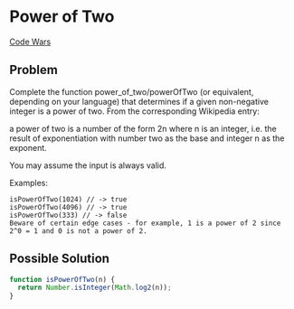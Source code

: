 # Power of Two

[Code Wars](https://www.codewars.com/kata/534d0a229345375d520006a0)

## Problem

Complete the function power_of_two/powerOfTwo (or equivalent, depending on your language) that determines if a given non-negative integer is a power of two. From the corresponding Wikipedia entry:

a power of two is a number of the form 2n where n is an integer, i.e. the result of exponentiation with number two as the base and integer n as the exponent.

You may assume the input is always valid.

Examples:

```
isPowerOfTwo(1024) // -> true
isPowerOfTwo(4096) // -> true
isPowerOfTwo(333) // -> false
Beware of certain edge cases - for example, 1 is a power of 2 since 2^0 = 1 and 0 is not a power of 2.
```

## Possible Solution

```js
function isPowerOfTwo(n) {
  return Number.isInteger(Math.log2(n));
}
```
